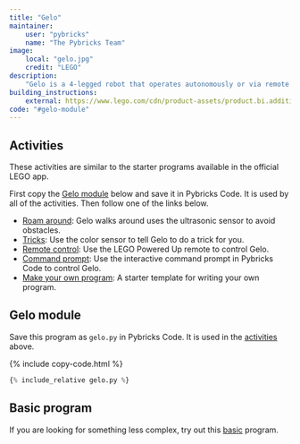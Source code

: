 ```yaml
---
title: "Gelo"
maintainer:
    user: "pybricks"
    name: "The Pybricks Team"
image:
    local: "gelo.jpg"
    credit: "LEGO"
description:
    "Gelo is a 4-legged robot that operates autonomously or via remote control. It can even do tricks!"
building_instructions:
    external: https://www.lego.com/cdn/product-assets/product.bi.additional.main.pdf/51515_Gelo.pdf
code: "#gelo-module"
---
```


## Activities

These activities are similar to the starter programs available in the official
LEGO app.

First copy the [Gelo module](#gelo-module) below and save it in Pybricks Code.
It is used by all of the activities. Then follow one of the links below.

- [Roam around](./roam): Gelo walks around uses the ultrasonic sensor to avoid obstacles.
- [Tricks](./tricks): Use the color sensor to tell Gelo to do a trick for you.
- [Remote control](./remote): Use the LEGO Powered Up remote to control Gelo.
- [Command prompt](./repl): Use the interactive command prompt in Pybricks Code to control Gelo.
- [Make your own program](./template): A starter template for writing your own program.

## Gelo module

Save this program as `gelo.py` in Pybricks Code. It is used in the
[activities](#activities) above.

{% include copy-code.html %}
```python
{% include_relative gelo.py %}
```

## Basic program

If you are looking for something less complex, try out this [basic](./basic) program.
